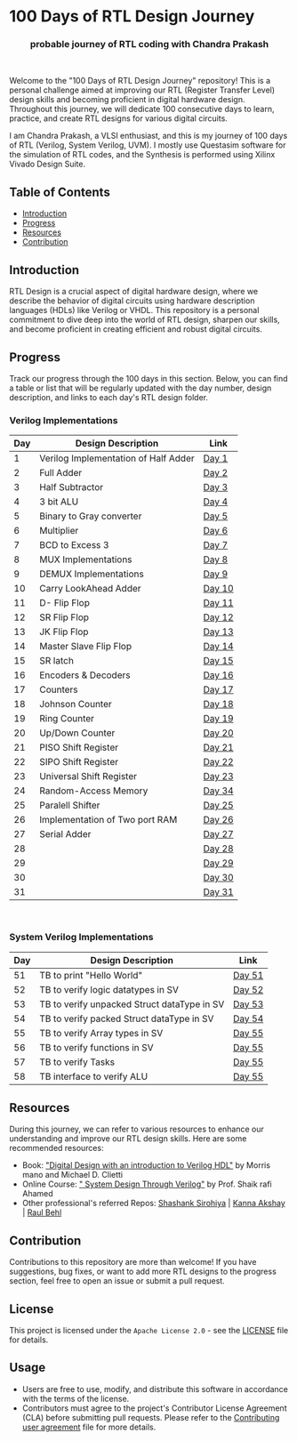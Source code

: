 # 100 Days of RTL Design Journey

<div align= center> 
<h3> probable journey of RTL coding with Chandra Prakash </h3>
</div>
<br>

Welcome to the "100 Days of RTL Design Journey" repository! This is a personal challenge aimed at improving our RTL (Register Transfer Level) design skills and becoming proficient in digital hardware design. Throughout this journey, we will dedicate 100 consecutive days to learn, practice, and create RTL designs for various digital circuits.

I am Chandra Prakash, a VLSI enthusiast, and this is my journey of 100 days of RTL (Verilog, System Verilog, UVM). 
I mostly use Questasim software for the simulation of RTL codes, and the Synthesis is performed using Xilinx Vivado Design Suite.

## Table of Contents

- [Introduction](#introduction)
- [Progress](#progress)
- [Resources](#resources)
- [Contribution](#contribution)

## Introduction

RTL Design is a crucial aspect of digital hardware design, where we describe the behavior of digital circuits using hardware description languages (HDLs) like Verilog or VHDL. This repository is a personal commitment to dive deep into the world of RTL design, sharpen our skills, and become proficient in creating efficient and robust digital circuits.


## Progress

Track our progress through the 100 days in this section. Below, you can find a table or list that will be regularly updated with the day number, design description, and links to each day's RTL design folder.

### Verilog Implementations
| Day | Design Description          | Link              |      
|----|------------------------------|-------------------|
| 1  |Verilog Implementation of Half Adder | [Day 1](Day-1/)   |
| 2  |Full Adder                           | [Day 2](Day-2/)   |
| 3  |Half Subtractor                      | [Day 3](Day-3/)   |
| 4  |3 bit ALU                            | [Day 4](Day-4/)   |
| 5  |Binary to Gray converter             | [Day 5](Day-5/)   |
| 6  |Multiplier                           | [Day 6](Day-6/)   |
| 7  |BCD to Excess 3                      | [Day 7](Day-7/)   | 
| 8  |MUX Implementations                  | [Day 8](Day-8/)   |
| 9  |DEMUX Implementations                | [Day 9](Day-9/)   |
| 10 |Carry LookAhead Adder                | [Day 10](Day-10/) |
| 11 |D- Flip Flop                         | [Day 11](Day-11/) |
| 12 |SR Flip Flop                         | [Day 12](Day-12/) |
| 13 |JK Flip Flop                         | [Day 13](Day-13/) |
| 14 |Master Slave Flip Flop               | [Day 14](Day-14/) |
| 15 |SR latch                             | [Day 15](Day-15/) |
| 16 |Encoders & Decoders                  | [Day 16](Day-16/) |
| 17 |Counters                             | [Day 17](Day-17/) |
| 18 |Johnson Counter                      | [Day 18](Day-18/) |
| 19 |Ring Counter                         | [Day 19](Day-19/) |
| 20 |Up/Down Counter                      | [Day 20](Day-20/) |
| 21 |PISO Shift Register                  | [Day 21](Day-21/) |
| 22 |SIPO Shift Register                  | [Day 22](Day-22/) |
| 23 |Universal Shift Register             | [Day 23](Day-23/) |
| 24 |Random-Access Memory                 | [Day 34](Day-24/) |
| 25 |Paralell Shifter                     | [Day 25](Day-25/) |
| 26 |Implementation of Two port RAM       | [Day 26](Day-26/) |
| 27 |Serial Adder                         | [Day 27](Day-27/) |
| 28 |                                     | [Day 28](Day-28/) |
| 29 |                                     | [Day 29](Day-29/) |
| 30 |                                     | [Day 30](Day-30/) |
| 31 |                                     | [Day 31](Day-31/) |


<br>

### System Verilog Implementations
| Day |  Design Description                        |    Link           |
|-----|--------------------------------------------|-------------------|
| 51 |TB to print "Hello World"                    | [Day 51](Day-51/) |
| 52 |TB to verify logic datatypes in SV           | [Day 52](Day-52/) |
| 53 |TB to verify unpacked Struct dataType in SV  | [Day 53](Day-53/) |
| 54 |TB to verify packed Struct dataType in SV    | [Day 54](Day-54/) |
| 55 |TB to verify Array types in SV               | [Day 55](Day-55/) |
| 56 |TB to verify functions in SV                 | [Day 55](Day-56/) |
| 57 |TB to verify Tasks                           | [Day 55](Day-57/) |
| 58 |TB interface to verify ALU                   | [Day 55](Day-58/) |


## Resources

During this journey, we can refer to various resources to enhance our understanding and improve our RTL design skills. Here are some recommended resources:

- Book: ["Digital Design with an introduction to Verilog HDL"](https://www.portcity.edu.bd/files/636444791235373856_Digitallogicdesign.pdf) by Morris mano and Michael D. Clietti 
- Online Course: [" System Design Through Verilog"](https://onlinecourses.nptel.ac.in/noc23_ee88/preview) by Prof. Shaik rafi Ahamed 
- Other professional's referred Repos: [Shashank Sirohiya](https://github.com/ShashankSirohiya/100DaysOfRtl) | [Kanna Akshay](https://github.com/kanna-akshay/100-DAYS-OF-RTL) | [Raul Behl](https://github.com/raulbehl/100DaysOfRTL)
  
## Contribution

Contributions to this repository are more than welcome! If you have suggestions, bug fixes, or want to add more RTL designs to the progress section, feel free to open an issue or submit a pull request.

## License

This project is licensed under the `Apache License 2.0` - see the [LICENSE](LICENSE) file for details.

## Usage

- Users are free to use, modify, and distribute this software in accordance with the terms of the license.
- Contributors must agree to the project's Contributor License Agreement (CLA) before submitting pull requests. Please refer to the [Contributing user agreement](CONTRIBUTING.md) file for more details.
